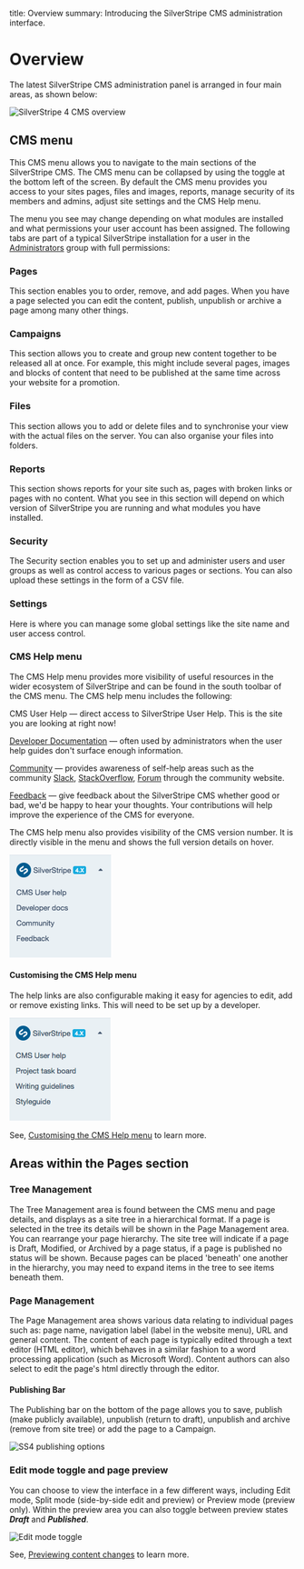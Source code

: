title: Overview
summary: Introducing the SilverStripe CMS administration interface.

# Overview

The latest SilverStripe CMS administration panel is arranged in four main areas, as shown below:

![SilverStripe 4 CMS overview](/_images/basic-overview.png)

## CMS menu

This CMS menu allows you to navigate to the main sections of the SilverStripe CMS. The CMS menu can be collapsed by using the toggle at the bottom left of the screen. By default the CMS menu provides you access to your sites pages, files and images, reports, manage security of its members and admins, adjust site settings and the CMS Help menu.

The menu you see may change depending on what modules are installed and what permissions your user account has been assigned. The following tabs are part of a typical SilverStripe installation for a user in the [Administrators](managing_roles_and_permissions/#using-roles) group with full permissions:

### Pages

This section enables you to order, remove, and add pages. When you have a page selected you can edit the content, publish, unpublish or archive a page among many other things.

### Campaigns

This section allows you to create and group new content together to be released all at once. For example, this might include several pages, images and blocks of content that need to be published at the same time across your website for a promotion.

### Files

This section allows you to add or delete files and to synchronise your view with the actual files on the server. You can also organise your files into folders.

### Reports

This section shows reports for your site such as, pages with broken links or pages with no content. What you see in this section will depend on which version of SilverStripe you are running and what modules you have installed.

### Security

The Security section enables you to set up and administer users and user groups as well as control access to various pages or sections. You can also upload these settings in the form of a CSV file.

### Settings

Here is where you can manage some global settings like the site name and user access control.

### CMS Help menu

The CMS Help menu provides more visibility of useful resources in the wider ecosystem of SilverStripe and can be found in the south toolbar of the CMS menu. The CMS help menu includes the following:

CMS User Help — direct access to SilverStripe User Help. This is the site you are looking at right now!

[Developer Documentation](https://doc.silverstripe.org) — often used by administrators when the user help guides don't surface enough information.

[Community](https://silverstripe.org) — provides awareness of self-help areas such as the community [Slack](https://www.silverstripe.org/community/slack-signup), [StackOverflow](https://stackoverflow.com/questions/tagged/silverstripe), [Forum](https://forum.silverstripe.org/) through the community website.

[Feedback](https://www.silverstripe.org/give-feedback/) — give feedback about the SilverStripe CMS whether good or bad, we'd be happy to hear your thoughts. Your contributions will help improve the experience of the CMS for everyone.

The CMS help menu also provides visibility of the CMS version number. It is directly visible in the menu and shows the full version details on hover.

![CMS Help menu](../_images/CMS_help_menu.png)

#### Customising the CMS Help menu

The help links are also configurable making it easy for agencies to edit, add or remove existing links. This will need to be set up by a developer.

![Custom Help menu](../_images/CMS_custom_links.png)

See, [Customising the CMS Help menu](https://docs.silverstripe.org/en/4/developer_guides/customising_the_admin_interface/how_tos/customise_cms_menu/#customising-the-cms-help-menu) to learn more.

## Areas within the Pages section

### Tree Management

The Tree Management area is found between the CMS menu and page details, and displays as a site tree in a hierarchical format. If a page is selected in the tree its details will be shown in the Page Management area. You can rearrange your page hierarchy. The site tree will indicate if a page is Draft, Modified, or Archived by a page status, if a page is published no status will be shown. Because pages can be placed 'beneath' one another in the hierarchy, you may need to expand items in the tree to see items beneath them.

### Page Management

The Page Management area shows various data relating to individual pages such as: page name, navigation label (label in the website menu), URL and general content. The content of each page is typically edited through a text editor (HTML editor), which behaves in a similar fashion to a word processing application (such as Microsoft Word). Content authors can also select to edit the page's html directly through the editor.

#### Publishing Bar

The Publishing bar on the bottom of the page allows you to save, publish (make publicly available), unpublish (return to draft), unpublish and archive (remove from site tree) or add the page to a Campaign.

![SS4 publishing options](/_images/publishing-options.png)

### Edit mode toggle and page preview

You can choose to view the interface in a few different ways, including Edit mode, Split mode (side-by-side edit and preview) or Preview mode (preview only). Within the preview area you can also toggle between preview states ***Draft*** and ***Published***.

![Edit mode toggle](/_images/Preview-Bar.png)

See, [Previewing content changes](../creating_pages_and_content/creating_and_editing_content/previewing_changes) to learn more.
